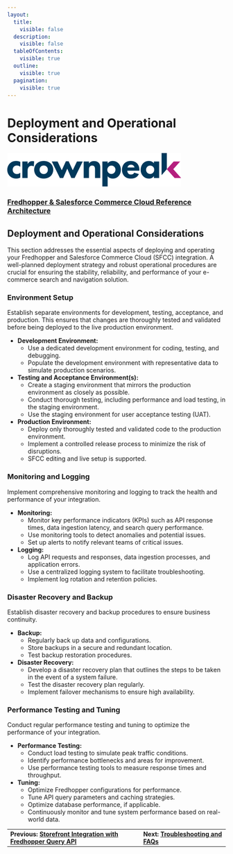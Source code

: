 ```yaml
---
layout:
  title:
    visible: false
  description:
    visible: false
  tableOfContents:
    visible: true
  outline:
    visible: true
  pagination:
    visible: true
---
```


# Deployment and Operational Considerations

[![Crownpeak Logo](../../../images/logo/crownpeak-logo.png)](http://www.crownpeak.com)

### [Fredhopper & Salesforce Commerce Cloud Reference Architecture](../)

## Deployment and Operational Considerations

This section addresses the essential aspects of deploying and operating your Fredhopper and Salesforce Commerce Cloud (SFCC) integration. A well-planned deployment strategy and robust operational procedures are crucial for ensuring the stability, reliability, and performance of your e-commerce search and navigation solution.

### Environment Setup

Establish separate environments for development, testing, acceptance, and production. This ensures that changes are thoroughly tested and validated before being deployed to the live production environment.

* **Development Environment:**
  * Use a dedicated development environment for coding, testing, and debugging.
  * Populate the development environment with representative data to simulate production scenarios.
* **Testing and Acceptance Environment(s):**
  * Create a staging environment that mirrors the production environment as closely as possible.
  * Conduct thorough testing, including performance and load testing, in the staging environment.
  * Use the staging environment for user acceptance testing (UAT).
* **Production Environment:**
  * Deploy only thoroughly tested and validated code to the production environment.
  * Implement a controlled release process to minimize the risk of disruptions.
  * SFCC editing and live setup is supported.

### Monitoring and Logging

Implement comprehensive monitoring and logging to track the health and performance of your integration.

* **Monitoring:**
  * Monitor key performance indicators (KPIs) such as API response times, data ingestion latency, and search query performance.
  * Use monitoring tools to detect anomalies and potential issues.
  * Set up alerts to notify relevant teams of critical issues.
* **Logging:**
  * Log API requests and responses, data ingestion processes, and application errors.
  * Use a centralized logging system to facilitate troubleshooting.
  * Implement log rotation and retention policies.

### Disaster Recovery and Backup

Establish disaster recovery and backup procedures to ensure business continuity.

* **Backup:**
  * Regularly back up data and configurations.
  * Store backups in a secure and redundant location.
  * Test backup restoration procedures.
* **Disaster Recovery:**
  * Develop a disaster recovery plan that outlines the steps to be taken in the event of a system failure.
  * Test the disaster recovery plan regularly.
  * Implement failover mechanisms to ensure high availability.

### Performance Testing and Tuning

Conduct regular performance testing and tuning to optimize the performance of your integration.

* **Performance Testing:**
  * Conduct load testing to simulate peak traffic conditions.
  * Identify performance bottlenecks and areas for improvement.
  * Use performance testing tools to measure response times and throughput.
* **Tuning:**
  * Optimize Fredhopper configurations for performance.
  * Tune API query parameters and caching strategies.
  * Optimize database performance, if applicable.
  * Continuously monitor and tune system performance based on real-world data.

|                                                                                                                            |                                                                        |
| -------------------------------------------------------------------------------------------------------------------------- | ---------------------------------------------------------------------- |
| **Previous:** [**Storefront Integration with Fredhopper Query API**](../storefront-integration-with-fredhopper-query-api/) | **Next:** [**Troubleshooting and FAQs**](../troubleshooting-and-faqs/) |
